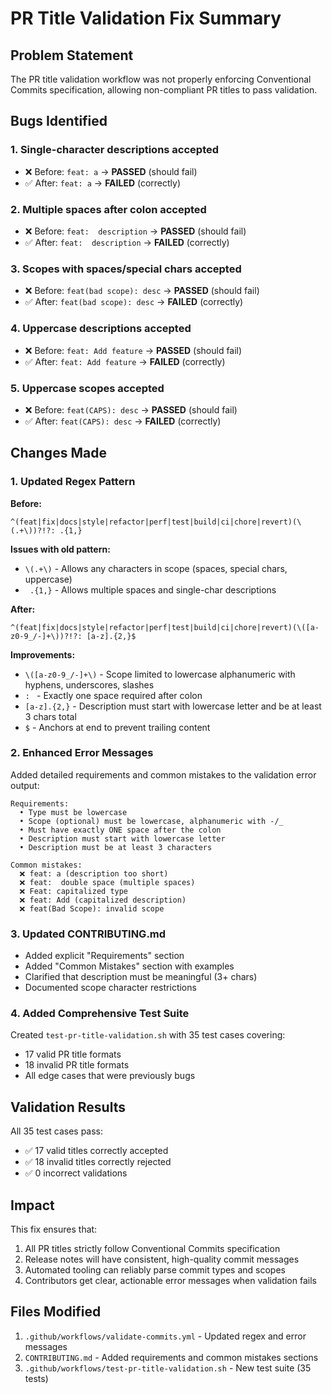 # PR Title Validation Fix Summary

## Problem Statement

The PR title validation workflow was not properly enforcing Conventional Commits specification, allowing non-compliant PR titles to pass validation.

## Bugs Identified

### 1. Single-character descriptions accepted
- ❌ Before: `feat: a` → **PASSED** (should fail)
- ✅ After: `feat: a` → **FAILED** (correctly)

### 2. Multiple spaces after colon accepted
- ❌ Before: `feat:  description` → **PASSED** (should fail)
- ✅ After: `feat:  description` → **FAILED** (correctly)

### 3. Scopes with spaces/special chars accepted
- ❌ Before: `feat(bad scope): desc` → **PASSED** (should fail)
- ✅ After: `feat(bad scope): desc` → **FAILED** (correctly)

### 4. Uppercase descriptions accepted
- ❌ Before: `feat: Add feature` → **PASSED** (should fail)
- ✅ After: `feat: Add feature` → **FAILED** (correctly)

### 5. Uppercase scopes accepted
- ❌ Before: `feat(CAPS): desc` → **PASSED** (should fail)
- ✅ After: `feat(CAPS): desc` → **FAILED** (correctly)

## Changes Made

### 1. Updated Regex Pattern

**Before:**
```regex
^(feat|fix|docs|style|refactor|perf|test|build|ci|chore|revert)(\(.+\))?!?: .{1,}
```

**Issues with old pattern:**
- `\(.+\)` - Allows any characters in scope (spaces, special chars, uppercase)
- ` .{1,}` - Allows multiple spaces and single-char descriptions

**After:**
```regex
^(feat|fix|docs|style|refactor|perf|test|build|ci|chore|revert)(\([a-z0-9_/-]+\))?!?: [a-z].{2,}$
```

**Improvements:**
- `\([a-z0-9_/-]+\)` - Scope limited to lowercase alphanumeric with hyphens, underscores, slashes
- `: ` - Exactly one space required after colon
- `[a-z].{2,}` - Description must start with lowercase letter and be at least 3 chars total
- `$` - Anchors at end to prevent trailing content

### 2. Enhanced Error Messages

Added detailed requirements and common mistakes to the validation error output:

```
Requirements:
  • Type must be lowercase
  • Scope (optional) must be lowercase, alphanumeric with -/_
  • Must have exactly ONE space after the colon
  • Description must start with lowercase letter
  • Description must be at least 3 characters

Common mistakes:
  ❌ feat: a (description too short)
  ❌ feat:  double space (multiple spaces)
  ❌ Feat: capitalized type
  ❌ feat: Add (capitalized description)
  ❌ feat(Bad Scope): invalid scope
```

### 3. Updated CONTRIBUTING.md

- Added explicit "Requirements" section
- Added "Common Mistakes" section with examples
- Clarified that description must be meaningful (3+ chars)
- Documented scope character restrictions

### 4. Added Comprehensive Test Suite

Created `test-pr-title-validation.sh` with 35 test cases covering:
- 17 valid PR title formats
- 18 invalid PR title formats
- All edge cases that were previously bugs

## Validation Results

All 35 test cases pass:
- ✅ 17 valid titles correctly accepted
- ✅ 18 invalid titles correctly rejected
- ✅ 0 incorrect validations

## Impact

This fix ensures that:
1. All PR titles strictly follow Conventional Commits specification
2. Release notes will have consistent, high-quality commit messages
3. Automated tooling can reliably parse commit types and scopes
4. Contributors get clear, actionable error messages when validation fails

## Files Modified

1. `.github/workflows/validate-commits.yml` - Updated regex and error messages
2. `CONTRIBUTING.md` - Added requirements and common mistakes sections
3. `.github/workflows/test-pr-title-validation.sh` - New test suite (35 tests)
